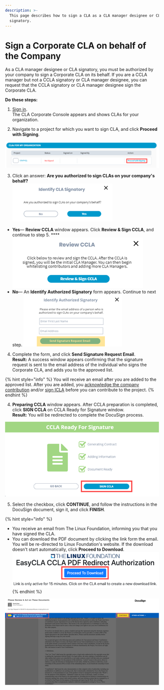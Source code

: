 ```yaml
---
description: >-
  This page describes how to sign a CLA as a CLA manager designee or CLA
  signatory.
---
```


# Sign a Corporate CLA on behalf of the Company

As a CLA manager designee or CLA signatory, you must be authorized by your company to sign a Corporate CLA on its behalf. If you are a CCLA manager but not a CCLA signatory or CLA manager designee, you can request that the CCLA signatory or CLA manager designee sign the Corporate CLA.

**Do these steps:**

1. [Sign in](sign-in-to-the-cla-corporate-console.md).  
The CLA Corporate Console appears and shows CLAs for your organization.

2. Navigate to a project for which you want to sign CLA, and click **Proceed with Signing**.

![cla not signed](../../../.gitbook/assets/cla-not-signed-for-my-organization.png)

3.  Click an answer: **Are you authorized to sign CLAs on your company's behalf?**  
 ![](../../../.gitbook/assets/identify-cla-signatory.png) 

* **Yes**— **Review CCLA** window appears. Click **Review & Sign CCLA**, and continue to step 5.  ****![](../../../.gitbook/assets/review-ccla.png) 
* **No**— An **Identify Authorized Signatory** form appears. Continue to next step.  ![](../../../.gitbook/assets/identify-authorized-signatory.png) 

4. Complete the form, and click **Send Signature Request Email**.  
**Result:** A success window appears confirming that the signature request is sent to the email address of the individual who signs the Corporate CLA, and adds you to the approved list.

{% hint style="info" %}
You will receive an email after you are added to the approved list. After you are added, you [acknowledge the company contribution](../contributors/contribute-to-a-corporate-github-project.md#if-you-are-added-to-the-approved-list) and/or [sign ICLA](../contributors/contribute-to-a-corporate-github-project.md#if-you-are-asked-to-sign-icla) before you can contribute to the project.
{% endhint %}

4. **Preparing CCLA** window appears. After CCLA preparation is completed, click **SIGN CCLA** on CCLA Ready for Signature window.  
**Result:** You will be redirected to complete the DocuSign process.

![ccla ready for signature](../../../.gitbook/assets/ccla-ready-for-signature.png)

5. Select the checkbox, click **CONTINUE**,  and follow the instructions in the DocuSign document, sign it, and click **FINISH**.

{% hint style="info" %}
* You receive an email from The Linux Foundation, informing you that you have signed the CLA. 
* You can download the PDF document by clicking the link form the email. You will be re-directed to Linux Foundation's website. If the download doesn't start automatically, click **Proceed to Download**.  ![](../../../.gitbook/assets/proceed-to-download-ccla.png) 
{% endhint %}

![](../../../.gitbook/assets/docusign-icla-flow.png)

